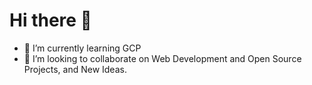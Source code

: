 # Hi there 👋

- 🌱 I’m currently learning GCP
- 👯 I’m looking to collaborate on Web Development and Open Source Projects, and New Ideas.
